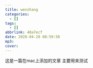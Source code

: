 ```yaml
---
title: wenzhang
categories:
  - []
tags:
  - []
abbrlink: 48a7ecf
date: 2020-04-28 08:59:50
mp3:
cover:
---
```


这是一篇在mac上添加的文章
主要用来测试
